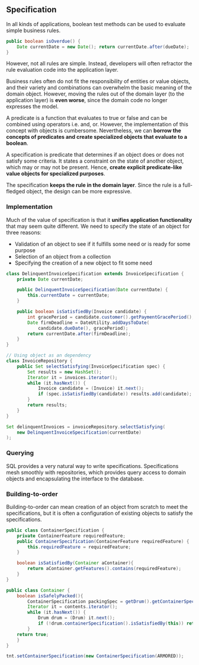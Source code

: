 ## Specification

In all kinds of applications, boolean test methods can be used to evaluate simple business rules.

```java
public boolean isOverdue() {
    Date currentDate = new Date(); return currentDate.after(dueDate);
}
```

However, not all rules are simple. Instead, developers will often refractor the rule evaluation code into the application layer.

Business rules often do not fit the responsibility of entities or value objects, and their variety and combinations can overwhelm the basic meaning of the domain object. However, moving the rules out of the domain layer (to the application layer) is **even worse**, since the domain code no longer expresses the model.

A predicate is a function that evaluates to true or false and can be combined using operators i.e. and, or. However, the implementation of this concept with objects is cumbersome. Nevertheless, we can **borrow the concepts of predicates and create specialized objects that evaluate to a boolean**.

A specification is predicate that determines if an object does or does not satisfy some criteria. It states a constraint on the state of another object, which may or may not be present. Hence, **create explicit predicate-like value objects for specialized purposes**.

The specification **keeps the rule in the domain layer**. Since the rule is a full-fledged object, the design can be more expressive.

### Implementation

Much of the value of specification is that it **unifies application functionality** that may seem quite different. We need to specify the state of an object for three reasons:

- Validation of an object to see if it fulfills some need or is ready for some purpose
- Selection of an object from a collection
- Specifying the creation of a new object to fit some need

```java
class DelinquentInvoiceSpecification extends InvoiceSpecification {
    private Date currentDate;

    public DelinquentInvoiceSpecification(Date currentDate) {
        this.currentDate = currentDate;
    }

    public boolean isSatisfiedBy(Invoice candidate) {
        int gracePeriod = candidate.customer().getPaymentGracePeriod();
        Date firmDeadline = DateUtility.addDaysToDate(
            candidate.dueDate(), gracePeriod);
        return currentDate.after(firmDeadline);
    }
}

// Using object as an dependency
class InvoiceRepository {
    public Set selectSatisfying(InvoiceSpecification spec) {
        Set results = new HashSet();
        Iterator it = invoices.iterator();
        while (it.hasNext()) {
            Invoice candidate = (Invoice) it.next();
            if (spec.isSatisfiedBy(candidate)) results.add(candidate);
        }
        return results;
    }
}

Set delinquentInvoices = invoiceRepository.selectSatisfying(
    new DelinquentInvoiceSpecification(currentDate)
);
```

### Querying

SQL provides a very natural way to write specifications. Specifications mesh smoothly with repositories, which provides query access to domain objects and encapsulating the interface to the database.

### Building-to-order

Building-to-order can mean creation of an object from scratch to meet the specifications, but it is often a configuration of existing objects to satisfy the specifications.

```java
public class ContainerSpecification {
    private ContainerFeature requiredFeature;
    public ContainerSpecification(ContainerFeature requiredFeature) {
        this.requiredFeature = requiredFeature;
    }

    boolean isSatisfiedBy(Container aContainer){
        return aContainer.getFeatures().contains(requiredFeature);
    }
}

public class Container {
    boolean isSafelyPacked(){
        ContainerSpecification packingSpec = getDrum().getContainerSpecification();
        Iterator it = contents.iterator();
        while (it.hasNext()) {
            Drum drum = (Drum) it.next();
            if (!drum.containerSpecification().isSatisfiedBy(this)) return false;
        }
    return true;
    }
}

tnt.setContainerSpecification(new ContainerSpecification(ARMORED));
```

